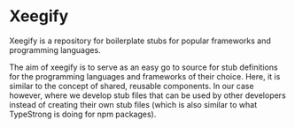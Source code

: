 # Xeegify


Xeegify is a repository for boilerplate stubs for popular frameworks and programming languages.

The aim of xeegify is to serve as an easy go to source for stub definitions for the programming languages and frameworks of their choice. Here, it is similar to the concept of shared, reusable components. In our case however, where we develop stub files that can be used by other developers instead of creating their own stub files (which is also similar to what TypeStrong is doing for npm packages).
